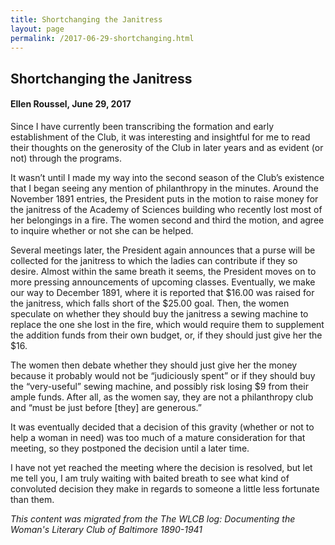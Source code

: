 ```yaml
---
title: Shortchanging the Janitress
layout: page
permalink: /2017-06-29-shortchanging.html
---
```


## Shortchanging the Janitress
#### Ellen Roussel, June 29, 2017

Since I have currently been transcribing the formation and early establishment of the Club, it was interesting and insightful for me to read their thoughts on the generosity of the Club in later years and as evident (or not) through the programs.

It wasn’t until I made my way into the second season of the Club’s existence that I began seeing any mention of philanthropy in the minutes. Around the November 1891 entries, the President puts in the motion to raise money for the janitress of the Academy of Sciences building who recently lost most of her belongings in a fire. The women second and third the motion, and agree to inquire whether or not she can be helped.

Several meetings later, the President again announces that a purse will be collected for the janitress to which the ladies can contribute if they so desire. Almost within the same breath it seems, the President moves on to more pressing announcements of upcoming classes. Eventually, we make our way to December 1891, where it is reported that $16.00 was raised for the janitress, which falls short of the $25.00 goal. Then, the women speculate on whether they should buy the janitress a sewing machine to replace the one she lost in the fire, which would require them to supplement the addition funds from their own budget, or, if they should just give her the $16.

The women then debate whether they should just give her the money because it probably would not be “judiciously spent” or if they should buy the “very-useful” sewing machine, and possibly risk losing $9 from their ample funds. After all, as the women say, they are not a philanthropy club and “must be just before [they] are generous.”

It was eventually decided that a decision of this gravity (whether or not to help a woman in need) was too much of a mature consideration for that meeting, so they postponed the decision until a later time.

I have not yet reached the meeting where the decision is resolved, but let me tell you, I am truly waiting with baited breath to see what kind of convoluted decision they make in regards to someone a little less fortunate than them.

*This content was migrated from the The WLCB log: Documenting the Woman's Literary Club of Baltimore 1890-1941*
